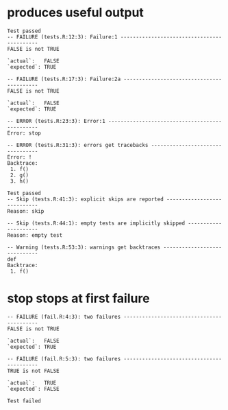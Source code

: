 # produces useful output

    Test passed 
    -- FAILURE (tests.R:12:3): Failure:1 -------------------------------------------
    FALSE is not TRUE
    
    `actual`:   FALSE
    `expected`: TRUE 
    
    -- FAILURE (tests.R:17:3): Failure:2a ------------------------------------------
    FALSE is not TRUE
    
    `actual`:   FALSE
    `expected`: TRUE 
    
    -- ERROR (tests.R:23:3): Error:1 -----------------------------------------------
    Error: stop
    
    -- ERROR (tests.R:31:3): errors get tracebacks ---------------------------------
    Error: !
    Backtrace:
     1. f()
     2. g()
     3. h()
    
    Test passed 
    -- Skip (tests.R:41:3): explicit skips are reported ----------------------------
    Reason: skip
    
    -- Skip (tests.R:44:1): empty tests are implicitly skipped ---------------------
    Reason: empty test
    
    -- Warning (tests.R:53:3): warnings get backtraces -----------------------------
    def
    Backtrace:
     1. f()
    

# stop stops at first failure

    -- FAILURE (fail.R:4:3): two failures ------------------------------------------
    FALSE is not TRUE
    
    `actual`:   FALSE
    `expected`: TRUE 
    
    -- FAILURE (fail.R:5:3): two failures ------------------------------------------
    TRUE is not FALSE
    
    `actual`:   TRUE 
    `expected`: FALSE
    
    Test failed 

